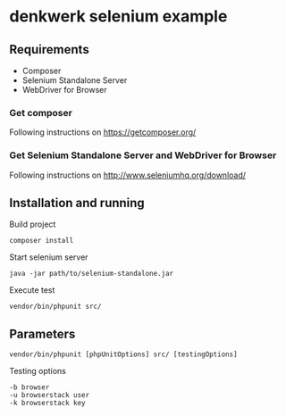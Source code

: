 # denkwerk selenium example

## Requirements
* Composer
* Selenium Standalone Server
* WebDriver for Browser

### Get composer
Following instructions on https://getcomposer.org/

### Get Selenium Standalone Server and WebDriver for Browser
Following instructions on http://www.seleniumhq.org/download/

## Installation and running
Build project

    composer install

Start selenium server

    java -jar path/to/selenium-standalone.jar

Execute test

    vendor/bin/phpunit src/

## Parameters

    vendor/bin/phpunit [phpUnitOptions] src/ [testingOptions]

Testing options

    -b browser
    -u browserstack user
    -k browserstack key